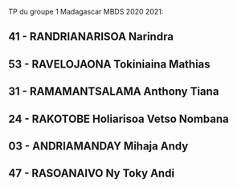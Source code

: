 TP du groupe 1 Madagascar MBDS 2020  2021: 
<h2>41 -  RANDRIANARISOA Narindra</h2> 
<h2>53 - RAVELOJAONA Tokiniaina Mathias</h2>
<h2>31 -  RAMAMANTSALAMA Anthony Tiana</h2>
<h2>24 - RAKOTOBE Holiarisoa Vetso Nombana</h2>
<h2>03 - ANDRIAMANDAY Mihaja Andy</h2>
<h2>47 - RASOANAIVO Ny Toky Andi</h2>

